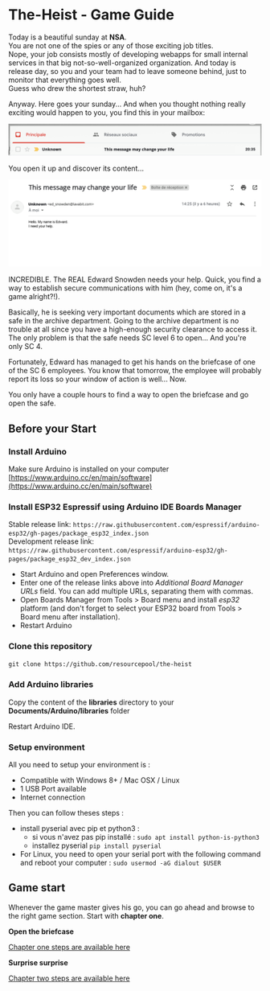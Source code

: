 # The-Heist - Game Guide

Today is a beautiful sunday at **NSA**.  
You are not one of the spies or any of those exciting job titles.  
Nope, your job consists mostly of developing webapps for small internal services in that big not-so-well-organized organization.
And today is release day, so you and your team had to leave someone behind, just to monitor that everything goes well.  
Guess who drew the shortest straw, huh?  

Anyway. Here goes your sunday... And when you thought nothing really exciting would happen to you, you find this in your mailbox:

![Email Header](assets/mail1.png)

You open it up and discover its content...

![Email Content](assets/mail2.png)

INCREDIBLE. The REAL Edward Snowden needs your help. Quick, you find a way to establish secure communications with him (hey, come on, it's a game alright?!).

Basically, he is seeking very important documents which are stored in a safe in the archive department. Going to the archive department is no trouble at all since you have a high-enough security clearance to access it. The only problem is that the safe needs SC level 6 to open... And you're only SC 4.

Fortunately, Edward has managed to get his hands on the briefcase of one of the SC 6 employees. You know that tomorrow, the employee will probably report its loss so your window of action is well... Now.

You only have a couple hours to find a way to open the briefcase and go open the safe.

## Before your Start

### Install Arduino
Make sure Arduino is installed on your computer [https://www.arduino.cc/en/main/software](https://www.arduino.cc/en/main/software)

### Install ESP32 Espressif using Arduino IDE Boards Manager

Stable release link: `https://raw.githubusercontent.com/espressif/arduino-esp32/gh-pages/package_esp32_index.json`  
Development release link: `https://raw.githubusercontent.com/espressif/arduino-esp32/gh-pages/package_esp32_dev_index.json`  


- Start Arduino and open Preferences window.
- Enter one of the release links above into *Additional Board Manager URLs* field. You can add multiple URLs, separating them with commas.
- Open Boards Manager from Tools > Board menu and install *esp32* platform (and don't forget to select your ESP32 board from Tools > Board menu after installation).
- Restart Arduino

### Clone this repository
`git clone https://github.com/resourcepool/the-heist`

### Add Arduino libraries

Copy the content of the **libraries** directory to your **Documents/Arduino/libraries** folder

Restart Arduino IDE.

### Setup environment
All you need to setup your environment is : 
 * Compatible with Windows 8+ / Mac OSX / Linux
 * 1 USB Port available
 * Internet connection
 
Then you can follow theses steps : 
 * install pyserial avec pip et python3 :
    * si vous n'avez pas pip installé : `sudo apt install python-is-python3` 
    * installez pyserial `pip install pyserial`
 * For Linux, you need to open your serial port with the following command and reboot your computer : 
 `sudo usermod -aG dialout $USER`

## Game start

Whenever the game master gives his go, you can go ahead and browse to the right game section. Start with **chapter one**.

**Open the briefcase**

[Chapter one steps are available here](ch1-open-briefcase.md)

**Surprise surprise**

[Chapter two steps are available here](ch2-surprise-surprise.md)
